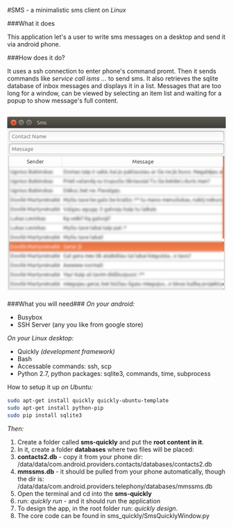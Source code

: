 #SMS - a minimalistic sms client on *Linux*

###What it does

This application let's a user to write sms messages on a desktop and send it via android phone.

###How does it do?

It uses a ssh connection to enter phone's command promt. Then it sends commands like *service call isms ...* to send sms. It also retrieves the sqlite database of inbox messages and displays it in a list. Messages that are too long for a window, can be viewed by selecting an item list and waiting for a popup to show message's full content. 

![Alt text](1.png?raw=true "ScreenShot")
---
###What you will need###
*On your android:*
- Busybox
- SSH Server (any you like from google store)

*On your Linux desktop:*
- Quickly *(development framework)*
- Bash
- Accessable commands: ssh, scp
- Python 2.7, python packages: sqlite3, commands, time, subprocess

How to setup it up *on Ubuntu:*

```bash
sudo apt-get install quickly quickly-ubuntu-template
sudo apt-get install python-pip
sudo pip install sqlite3
```

*Then:*

1. Create a folder called **sms-quickly** and put the **root content in it**.
2. In it, create a folder **databases** where two files will be placed:
  1. **contacts2.db** - copy it from your phone dir: /data/data/com.android.providers.contacts/databases/contacts2.db
  2. **mmssms.db** - it should be pulled from your phone automatically, though the dir is: /data/data/com.android.providers.telephony/databases/mmssms.db
3. Open the terminal and cd into the **sms-quickly**
3. run: *quickly run* - and it should run the application
4. To design the app, in the root folder run: *quickly design*.
5. The core code can be found in sms_quickly/SmsQuicklyWindow.py
